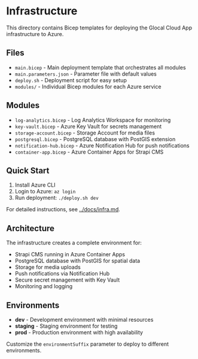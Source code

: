 # Infrastructure

This directory contains Bicep templates for deploying the Glocal Cloud App infrastructure to Azure.

## Files

- `main.bicep` - Main deployment template that orchestrates all modules
- `main.parameters.json` - Parameter file with default values
- `deploy.sh` - Deployment script for easy setup
- `modules/` - Individual Bicep modules for each Azure service

## Modules

- `log-analytics.bicep` - Log Analytics Workspace for monitoring
- `key-vault.bicep` - Azure Key Vault for secrets management
- `storage-account.bicep` - Storage Account for media files
- `postgresql.bicep` - PostgreSQL database with PostGIS extension
- `notification-hub.bicep` - Azure Notification Hub for push notifications
- `container-app.bicep` - Azure Container Apps for Strapi CMS

## Quick Start

1. Install Azure CLI
2. Login to Azure: `az login`
3. Run deployment: `./deploy.sh dev`

For detailed instructions, see [../docs/infra.md](../docs/infra.md).

## Architecture

The infrastructure creates a complete environment for:
- Strapi CMS running in Azure Container Apps
- PostgreSQL database with PostGIS for spatial data
- Storage for media uploads
- Push notifications via Notification Hub
- Secure secret management with Key Vault
- Monitoring and logging

## Environments

- **dev** - Development environment with minimal resources
- **staging** - Staging environment for testing
- **prod** - Production environment with high availability

Customize the `environmentSuffix` parameter to deploy to different environments.